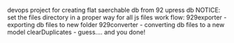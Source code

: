 devops project for creating flat saerchable db from 92 upress db 
NOTICE: set the files directory in a proper way for all js files
work flow:
929exporter - exporting db files to new folder
929converter - converting db files to a new model
clearDuplicates - guess....
and you done!
